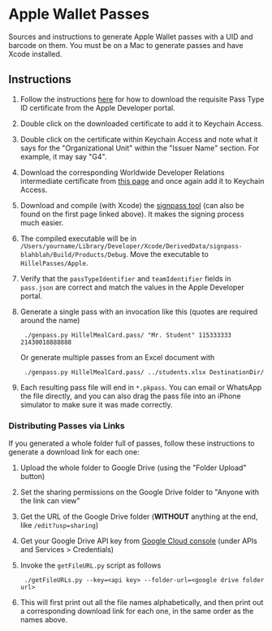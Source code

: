 # Apple Wallet Passes
Sources and instructions to generate Apple Wallet passes with a UID and barcode on them. You must be on a Mac to generate passes and have Xcode installed.

## Instructions
1. Follow the instructions [here](https://developer.apple.com/library/archive/documentation/UserExperience/Conceptual/PassKit_PG/YourFirst.html) for how to download the requisite Pass Type ID certificate from the Apple Developer portal.
1. Double click on the downloaded certificate to add it to Keychain Access.
1. Double click on the certificate within Keychain Access and note what it says for the "Organizational Unit" within the "Issuer Name" section. For example, it may say "G4".
1. Download the corresponding Worldwide Developer Relations intermediate certificate from [this page](https://www.apple.com/certificateauthority/) and once again add it to Keychain Access.
1. Download and compile (with Xcode) the [signpass tool](https://developer.apple.com/services-account/download?path=/iOS/Wallet_Support_Materials/WalletCompanionFiles.zip) (can also be found on the first page linked above). It makes the signing process much easier.
1. The compiled executable will be in `/Users/yourname/Library/Developer/Xcode/DerivedData/signpass-blahblah/Build/Products/Debug`. Move the executable to `HillelPasses/Apple`.
1. Verify that the `passTypeIdentifier` and `teamIdentifier` fields in `pass.json` are correct and match the values in the Apple Developer portal.
1. Generate a single pass with an invocation like this (quotes are required around the name)

        ./genpass.py HillelMealCard.pass/ "Mr. Student" 115333333 21430018888888
     
   Or generate multiple passes from an Excel document with 

        ./genpass.py HillelMealCard.pass/ ../students.xlsx DestinationDir/

1. Each resulting pass file will end in `*.pkpass`. You can email or WhatsApp the file directly, and you can also drag the pass file into an iPhone simulator to make sure it was made correctly.

### Distributing Passes via Links
If you generated a whole folder full of passes, follow these instructions to generate a download link for each one:
1. Upload the whole folder to Google Drive (using the "Folder Upload" button)
1. Set the sharing permissions on the Google Drive folder to "Anyone with the link can view"
1. Get the URL of the Google Drive folder (**WITHOUT** anything at the end, like `/edit?usp=sharing`)
1. Get your Google Drive API key from [Google Cloud console](https://console.cloud.google.com/apis/credentials) (under APIs and Services > Credentials)
1. Invoke the `getFileURL.py` script as follows

        ./getFileURLs.py --key=<api key> --folder-url=<google drive folder url>

1. This will first print out all the file names alphabetically, and then print out a corresponding download link for each one, in the same order as the names above.
